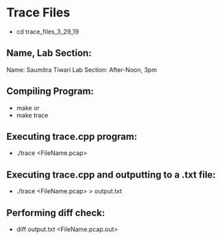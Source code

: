 # Trace Files

- cd trace_files_3_29_19

## Name, Lab Section:
Name: Saumitra Tiwari
Lab Section: After-Noon, 3pm

## Compiling Program:
- make
or 
- make trace

## Executing trace.cpp program:
- ./trace <FileName.pcap>

## Executing trace.cpp and outputting to a .txt file:
- ./trace <FileName.pcap> > output.txt

## Performing diff check:
- diff output.txt <FileName.pcap.out>


